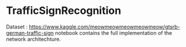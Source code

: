 # TrafficSignRecognition
Dataset : https://www.kaggle.com/meowmeowmeowmeowmeow/gtsrb-german-traffic-sign
notebook contains the full implementation of the network architechture.
